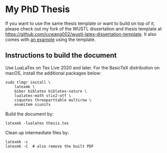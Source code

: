 # My PhD Thesis

If you want to use the same thesis template or want to build on top of it, please check out my fork of the WUSTL dissertation and thesis template at <https://github.com/ccwang002/wustl-latex-dissertation-template>. It also comes with [an example][thesis-template-example] using the template.

[thesis-template-example]: https://raw.githubusercontent.com/ccwang002/wustl-latex-dissertation-template/master/thesis_demo.pdf


## Instructions to build the document
Use LuaLaTex on Tex Live 2020 and later. For the BasicTeX distribution on macOS, install the additional packages below:

    sudo tlmgr install \
        latexmk \
        biber biblatex biblatex-nature \
        lualatex-math stix2-otf \
        csquotes threeparttable multirow \
        enumitem siunitx

Build the document by:

    latexmk -lualatex thesis.tex

Clean up intermediate files by:

    latexmk -c
    latexmk -C  # also remove the built PDF
